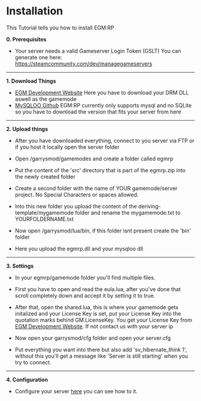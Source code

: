 # Installation

This Tutorial tells you how to install EGM:RP

**0. Prerequisites**

- Your server needs a valid Gameserver Login Token (GSLT) You can generate one here: https://steamcommunity.com/dev/managegameservers

---

**1. Download Things**

- [EGM Development Website](https://egm-development.com/) Here you have to download your DRM DLL aswell as the gamemode
- [MySQLOO Github](https://github.com/FredyH/MySQLOO/releases) EGM:RP currently only supports mysql  and no SQLite so you have to download the version that fits your server from here

---

**2. Upload things**

- After you have downloaded everything, connect to you server via FTP or if you host it locally open the server folder

- Open /garrysmod/gamemodes and create a folder called egmrp

- Put the content of the 'src' directory that is part of the egmrp.zip into the newly created folder

- Create a second folder with the name of YOUR gamemode/server project. No Special Characters or spaces allowed.

- Into this new folder you upload the content of the deriving-template/mygamemode folder and rename the mygamemode.txt to YOURFOLDERNAME.txt

- Now open /garrysmod/lua/bin, if this folder isnt present create the 'bin' folder

- Here you upload the egmrp.dll and your mysqloo dll

---

**3. Settings**

- In your egmrp/gamemode folder you'll find multiple files.

- First you have to open and read the eula.lua, after you've done that scroll completely down and accept it by setting it to true.

- After that, open the shared.lua, this is where your gamemode gets initalized and your License Key is set, put your License Key into the quotation marks behind GM.LicenseKey. You get your License Key from [EGM Development Website](https://egm-development.com/). If not contact us with your server ip

- Now open your garrysmod/cfg folder and open your server.cfg

- Put everything you want into there but also add 'sv_hibernate_think 1', without this you'll get a message like 'Server is still starting' when you try to connect.

---

**4. Configuration**

- Configure your server [here](https://github.com/Einfach-Gaming/egmrp-wiki/blob/master/configuration.md) you can see how to it.
